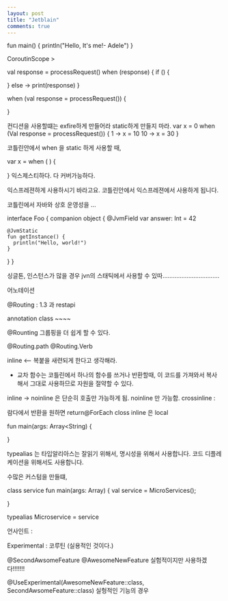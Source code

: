 ```yaml
---
layout: post
title: "Jetblain"
comments: true
---
```


fun main() {
  println("Hello, It's me!- Adele")
}


CoroutinScope >

val response = processRequest()
when (response) {
  if () {

  } else -> print(response)
}

when (val response = processRequest()) {


}

컨디션을 사용할떄는 exfire하게 만들어라 static하게 만들지 마라.
var x = 0
when (Val response = processRequest()) {
  1 -> x = 10
  10 -> x = 30
}

코틀린안에서 when 을 static 하게 사용할 때,


var x = when ( ) {

} 익스제스티하다. 다 커버가능하다.

익스프레젼하게 사용하시기 바라고요.
코틀린안에서 익스프레젼에서 사용하게 됩니다.

코틀린에서 자바와 상호 운영성을 ...


interface Foo {
  companion object {
    @JvmField
    var answer: Int = 42

    @JvmStatic
    fun getInstance() {
      println("Hello, world!")
    }
  }
}

싱글톤, 인스턴스가 많을 경우 jvn의 스태틱에서 사용할 수 있따.................................







어노테이션

@Routing : 1.3 과 restapi

annotation class ~~~~


@Rounting
그룹핑을 더 쉽게 할 수 있다.

@Routing.path
@Routing.Verb




inline <-- 복붙을 새련되게 한다고 생각해라.
- 교차 함수는 코틀린에서 하나의 함수를 쓰거나 반환할때,
이 코드를 가져와서 복사해서 그대로 사용하므로 자원을 절약할 수 있다.

inline -> noinline 은 단순히 호출만 가능하게 됨.
noinline 만 가능함.
crossinline :

람다에서 반환을 원하면 return@ForEach
closs inline 은 local









fun main(args: Array<String) {

}












typealias 는 타입알리아스는 잘읽기 위해서, 명시성을 위해서 사용합니다.
코드 디플레케이션을 위해서도 사용합니다.

수많은 커스텀을 만들떄,

class service
fun main(args: Array<String>) {
  val service = MicroServices();

}

typealias Microservice = service






언사인트 :



Experimental : 코루틴 (실용적인 것이다.)


@SecondAwsomeFeature
@AwesomeNewFeature
실험적이지만 사용하겠다!!!!!!!




@UseExperimental(AwesomeNewFeature::class, SecondAwsomeFeature::class)
실헝적인 기능의 경우
